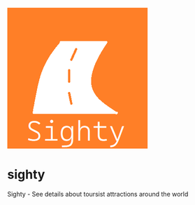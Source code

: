 ![Sighty Logo](/public/src/img/sighty-logo.png)

# sighty
Sighty - See details about toursist attractions around the world
